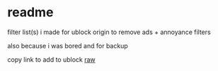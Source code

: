 # readme
filter list(s) i made for ublock origin to remove ads + annoyance filters

also because i was bored and for backup

copy link to add to ublock
[raw](https://raw.githubusercontent.com/blorborb/filterlists/refs/heads/main/borblist)
